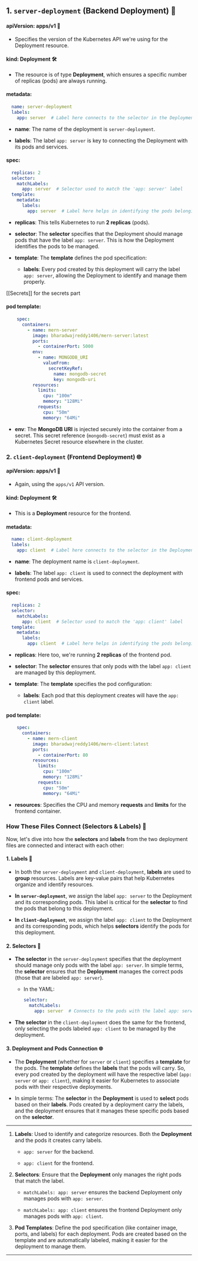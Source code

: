 ## **1. `server-deployment` (Backend Deployment)** 🚀

#### apiVersion: apps/v1 📡

- Specifies the version of the Kubernetes API we're using for the Deployment resource.
    

#### kind: Deployment 🛠️

- The resource is of type **Deployment**, which ensures a specific number of replicas (pods) are always running.
    

#### metadata:

```yaml
  name: server-deployment
  labels:
    app: server  # Label here connects to the selector in the Deployment and other resources
```

- **name**: The name of the deployment is `server-deployment`.
    
- **labels**: The label `app: server` is key to connecting the Deployment with its pods and services.
    

#### spec:

```yaml
  replicas: 2
  selector:
    matchLabels:
      app: server  # Selector used to match the 'app: server' label
  template:
    metadata:
      labels:
        app: server  # Label here helps in identifying the pods belonging to this deployment
```

- **replicas**: This tells Kubernetes to run **2 replicas** (pods).
    
- **selector**: The **selector** specifies that the Deployment should manage pods that have the label `app: server`. This is how the Deployment identifies the pods to be managed.
    
- **template**: The **template** defines the pod specification:
    
    - **labels**: Every pod created by this deployment will carry the label `app: server`, allowing the Deployment to identify and manage them properly.
        

[[Secrets]] for the secrets part
#### pod template:

```yaml
    spec:
      containers:
        - name: mern-server
          image: bharadwajreddy1406/mern-server:latest
          ports:
            - containerPort: 5000
          env:
            - name: MONGODB_URI
              valueFrom:
                secretKeyRef:
                  name: mongodb-secret
                  key: mongodb-uri
          resources:
            limits:
              cpu: "100m"
              memory: "128Mi"
            requests:
              cpu: "50m"
              memory: "64Mi"
```

- **env**: The **MongoDB URI** is injected securely into the container from a secret. This secret reference (`mongodb-secret`) must exist as a Kubernetes Secret resource elsewhere in the cluster.
    

### **2. `client-deployment` (Frontend Deployment)** 🌐

#### apiVersion: apps/v1 📡

- Again, using the `apps/v1` API version.
    

#### kind: Deployment 🛠️

- This is a **Deployment** resource for the frontend.
    

#### metadata:

```yaml
  name: client-deployment
  labels:
    app: client  # Label here connects to the selector in the Deployment and other resources
```

- **name**: The deployment name is `client-deployment`.
    
- **labels**: The label `app: client` is used to connect the deployment with frontend pods and services.
    

#### spec:

```yaml
  replicas: 2
  selector:
    matchLabels:
      app: client  # Selector used to match the 'app: client' label
  template:
    metadata:
      labels:
        app: client  # Label here helps in identifying the pods belonging to this deployment
```

- **replicas**: Here too, we're running **2 replicas** of the frontend pod.
    
- **selector**: The **selector** ensures that only pods with the label `app: client` are managed by this deployment.
    
- **template**: The **template** specifies the pod configuration:
    
    - **labels**: Each pod that this deployment creates will have the `app: client` label.
        

#### pod template:

```yaml
    spec:
      containers:
        - name: mern-client
          image: bharadwajreddy1406/mern-client:latest
          ports:
            - containerPort: 80
          resources:
            limits:
              cpu: "100m"
              memory: "128Mi"
            requests:
              cpu: "50m"
              memory: "64Mi"
```

- **resources**: Specifies the CPU and memory **requests** and **limits** for the frontend container.
    

### **How These Files Connect (Selectors & Labels)** 🔗

Now, let's dive into how the **selectors** and **labels** from the two deployment files are connected and interact with each other:

#### **1. Labels** 🔖

- In both the `server-deployment` and `client-deployment`, **labels** are used to **group** resources. Labels are key-value pairs that help Kubernetes organize and identify resources.
    
- **In `server-deployment`**, we assign the label `app: server` to the Deployment and its corresponding pods. This label is critical for the **selector** to find the pods that belong to this deployment.
    
- **In `client-deployment`**, we assign the label `app: client` to the Deployment and its corresponding pods, which helps **selectors** identify the pods for this deployment.
    

#### **2. Selectors** 🧲

- **The selector** in the `server-deployment` specifies that the deployment should manage only pods with the label `app: server`. In simple terms, the **selector** ensures that the **Deployment** manages the correct pods (those that are labeled `app: server`).
    
    - In the YAML:
        
        ```yaml
        selector:
          matchLabels:
            app: server  # Connects to the pods with the label app: server
        ```
        
- **The selector** in the `client-deployment` does the same for the frontend, only selecting the pods labeled `app: client` to be managed by the deployment.
    

#### **3. Deployment and Pods Connection** 🌐

- The **Deployment** (whether for `server` or `client`) specifies a **template** for the pods. The **template** defines the **labels** that the pods will carry. So, every pod created by the deployment will have the respective label (`app: server` or `app: client`), making it easier for Kubernetes to associate pods with their respective deployments.
    
- In simple terms: The **selector** in the **Deployment** is used to **select** pods based on their **labels**. Pods created by a deployment carry the labels, and the deployment ensures that it manages these specific pods based on the **selector**.
    

---

1. **Labels**: Used to identify and categorize resources. Both the **Deployment** and the pods it creates carry labels.
    
    - `app: server` for the backend.
        
    - `app: client` for the frontend.
        
2. **Selectors**: Ensure that the **Deployment** only manages the right pods that match the label.
    
    - `matchLabels: app: server` ensures the backend Deployment only manages pods with `app: server`.
        
    - `matchLabels: app: client` ensures the frontend Deployment only manages pods with `app: client`.
        
3. **Pod Templates**: Define the pod specification (like container image, ports, and labels) for each deployment. Pods are created based on the template and are automatically labeled, making it easier for the deployment to manage them.
    
---

